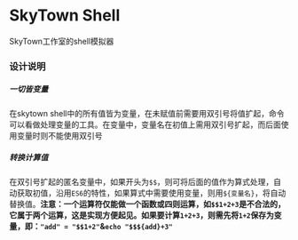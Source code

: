# SkyTown Shell

SkyTown工作室的shell模拟器



### 设计说明

##### 一切皆变量

在skytown shell中的所有值皆为变量，在未赋值前需要用双引号将值扩起，命令可以看做处理变量的工具。在变量中，变量名在初值上需用双引号扩起，而后面使用变量时则不能使用双引号

##### 转换计算值

在双引号扩起的匿名变量中，如果开头为`$$`，则可将后面的值作为算式处理，自动获取初值，沿用`ES6`的特性，如果算式中需要使用变量，则用`${变量名}`，将自动替换值。**注意：一个运算符仅能做一个函数或四则运算，如`$$1+2+3`是不合法的，它属于两个运算，这是实现方便起见。如果要计算`1+2+3`，则需先将`1+2`保存为变量，即：`"add" = "$$1+2"`&`echo "$$${add}+3"`**

